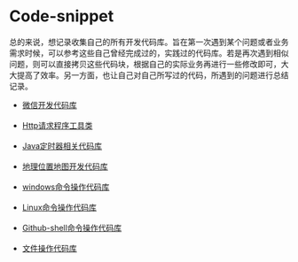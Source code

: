 ﻿# Code-snippet
总的来说，想记录收集自己的所有开发代码库。旨在第一次遇到某个问题或者业务需求时候，可以参考这些自己曾经完成过的，实践过的代码库。若是再次遇到相似问题，则可以直接拷贝这些代码块，根据自己的实际业务再进行一些修改即可，大大提高了效率。另一方面，也让自己对自己所写过的代码，所遇到的问题进行总结记录。<br>

* [微信开发代码库](https://github.com/arden2600/Code-snippet/blob/master/wechat-snippet.md)<br><br>
* [Http请求程序工具类](https://github.com/arden2600/Code-snippet/blob/master/http_utils.md)<br><br>
* [Java定时器相关代码库](https://github.com/arden2600/Code-snippet/blob/master/java_timers.md)<br><br>
* [地理位置地图开发代码库](https://github.com/arden2600/Code-snippet/blob/master/location_map.md)<br><br>
* [windows命令操作代码库](https://github.com/arden2600/Code-snippet/blob/master/windows.md)<br><br>
* [Linux命令操作代码库](https://github.com/arden2600/Code-snippet/blob/master/linux_cm.md)<br><br>
* [Github-shell命令操作代码库](https://github.com/arden2600/Code-snippet/blob/master/gitshell-command.md)<br><br>
* [文件操作代码库](https://github.com/arden2600/Code-snippet/blob/master/File_Op.md)<br><br>
